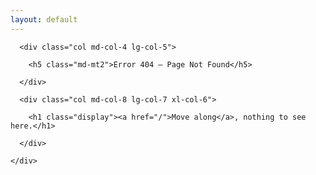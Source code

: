```yaml
---
layout: default
---
```


<section class="page-header xs-full-height">
  <div class="page-header--upper wrapper">
    <div class="xs-block gutters">

      <div class="col md-col-4 lg-col-5">

        <h5 class="md-mt2">Error 404 — Page Not Found</h5>

      </div>

      <div class="col md-col-8 lg-col-7 xl-col-6">

        <h1 class="display"><a href="/">Move along</a>, nothing to see here.</h1>

      </div>

    </div>
  </div>
</section>
